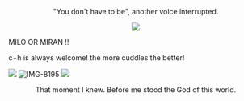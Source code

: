 <p align="center">
"You don't have to be", another voice interrupted.




<p align="center">
<img src="https://github.com/user-attachments/assets/2499c1eb-33b4-46df-992e-8941d3ffe1dc" \>
</p>

MILO OR MIRAN !!

c+h is always welcome! the more cuddles the better!


[<img src="https://files.catbox.moe/yhxxvh.png">](https://rentry.co/besties4life) ![IMG-8195](https://github.com/user-attachments/assets/8d10d83f-dd9a-4aca-a7db-b805714f1c5a)
[<img src="https://github.com/user-attachments/assets/eeef557c-bf21-4feb-b720-72c29f8670e9">](https://retrospring.net/@emari) 

<p align="center">
That moment I knew. Before me stood the God of this world.
</p>
 

















